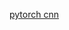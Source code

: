 [pytorch cnn](https://medium.com/ml2vec/intro-to-pytorch-with-image-classification-on-a-fashion-clothes-dataset-e589682df0c5)
